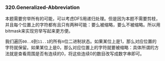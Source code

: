 ### 320.Generalized-Abbreviation

本题需要穷举所有的可能，可以考虑DFS用递归处理。但是因为本题不需要剪枝，并且每个位置上的字符都有且只有两种可能：要么被缩略，要么不被缩略。所以用bitmask来实现穷举写起来更方便。

我们遍历```00..0```到```11..1```的所有n位二进制状态。如果某位上是1，那么对应位置的字符就保留。如果某位上是0，那么对应位置上的字符就要被缩略：具体所谓的方法就是查看周围是否有连续的0，将这些连续0的数目改写成数字串即可。
